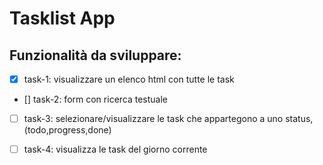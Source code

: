 # Tasklist App

## Funzionalità da sviluppare:

- [x] task-1: visualizzare un elenco html con tutte le task 
- [\] task-2: form con ricerca testuale
- [ ] task-3: selezionare/visualizzare le task che appartegono a uno status, (todo,progress,done)
- [ ] task-4: visualizza le task del giorno corrente

